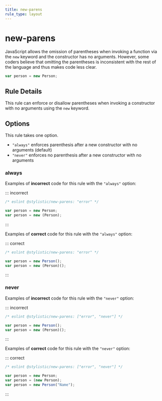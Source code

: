 ```yaml
---
title: new-parens
rule_type: layout
---
```


# new-parens

JavaScript allows the omission of parentheses when invoking a function via the `new` keyword and the constructor has no arguments. However, some coders believe that omitting the parentheses is inconsistent with the rest of the language and thus makes code less clear.

```js
var person = new Person;
```

## Rule Details

This rule can enforce or disallow parentheses when invoking a constructor with no arguments using the `new` keyword.

## Options

This rule takes one option.

- `"always"` enforces parenthesis after a new constructor with no arguments (default)
- `"never"` enforces no parenthesis after a new constructor with no arguments

### always

Examples of **incorrect** code for this rule with the `"always"` option:

::: incorrect

```js
/* eslint @stylistic/new-parens: "error" */

var person = new Person;
var person = new (Person);
```

:::

Examples of **correct** code for this rule with the `"always"` option:

::: correct

```js
/* eslint @stylistic/new-parens: "error" */

var person = new Person();
var person = new (Person)();
```

:::

### never

Examples of **incorrect** code for this rule with the `"never"` option:

::: incorrect

```js
/* eslint @stylistic/new-parens: ["error", "never"] */

var person = new Person();
var person = new (Person)();
```

:::

Examples of **correct** code for this rule with the `"never"` option:

::: correct

```js
/* eslint @stylistic/new-parens: ["error", "never"] */

var person = new Person;
var person = (new Person);
var person = new Person("Name");
```

:::
